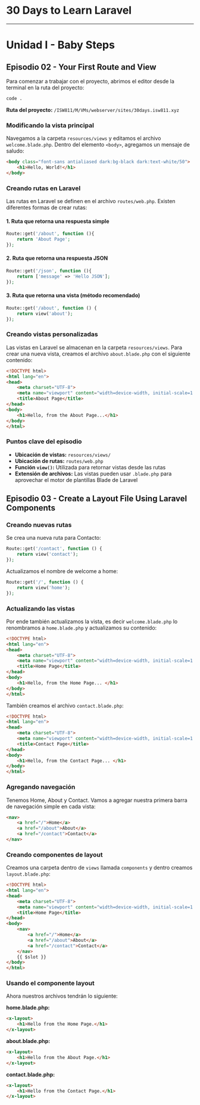 # 30 Days to Learn Laravel

---
# Unidad I - Baby Steps

## Episodio 02 - Your First Route and View

Para comenzar a trabajar con el proyecto, abrimos el editor desde la terminal en la ruta del proyecto:

```bash
code .
```

**Ruta del proyecto:** `/ISW811/M/VMs/webserver/sites/30days.isw811.xyz`

### Modificando la vista principal

Navegamos a la carpeta `resources/views` y editamos el archivo `welcome.blade.php`. Dentro del elemento `<body>`, agregamos un mensaje de saludo:

```html
<body class="font-sans antialiased dark:bg-black dark:text-white/50">
    <h1>Hello, World!</h1>
</body>
```

### Creando rutas en Laravel

Las rutas en Laravel se definen en el archivo `routes/web.php`. Existen diferentes formas de crear rutas:

#### 1. Ruta que retorna una respuesta simple

```php
Route::get('/about', function (){
    return 'About Page';
});
```

#### 2. Ruta que retorna una respuesta JSON

```php
Route::get('/json', function (){
    return ['message' => 'Hello JSON'];
});
```

#### 3. Ruta que retorna una vista (método recomendado)

```php
Route::get('/about', function () {
    return view('about');
});
```

### Creando vistas personalizadas

Las vistas en Laravel se almacenan en la carpeta `resources/views`. Para crear una nueva vista, creamos el archivo `about.blade.php` con el siguiente contenido:

```html
<!DOCTYPE html>
<html lang="en">
<head>
    <meta charset="UTF-8">
    <meta name="viewport" content="width=device-width, initial-scale=1.0">
    <title>About Page</title>
</head>
<body>
    <h1>Hello, from the About Page...</h1>
</body>
</html>
```

### Puntos clave del episodio

- **Ubicación de vistas:** `resources/views/`
- **Ubicación de rutas:** `routes/web.php`
- **Función `view()`:** Utilizada para retornar vistas desde las rutas
- **Extensión de archivos:** Las vistas pueden usar `.blade.php` para aprovechar el motor de plantillas Blade de Laravel

## Episodio 03 - Create a Layout File Using Laravel Components

### Creando nuevas rutas

Se crea una nueva ruta para Contacto:

```php
Route::get('/contact', function () {
    return view('contact');
});
```

Actualizamos el nombre de welcome a home:

```php
Route::get('/', function () {
    return view('home');
});
```

### Actualizando las vistas

Por ende también actualizamos la vista, es decir `welcome.blade.php` lo renombramos a `home.blade.php` y actualizamos su contenido:

```html
<!DOCTYPE html>
<html lang="en">
<head>
    <meta charset="UTF-8">
    <meta name="viewport" content="width=device-width, initial-scale=1.0">
    <title>Home Page</title>
</head>
<body>
    <h1>Hello, from the Home Page... </h1>
</body>
</html>
```

También creamos el archivo `contact.blade.php`:

```html
<!DOCTYPE html>
<html lang="en">
<head>
    <meta charset="UTF-8">
    <meta name="viewport" content="width=device-width, initial-scale=1.0">
    <title>Contact Page</title>
</head>
<body>
    <h1>Hello, from the Contact Page... </h1>
</body>
</html>
```

### Agregando navegación

Tenemos Home, About y Contact. Vamos a agregar nuestra primera barra de navegación simple en cada vista:

```html
<nav>
    <a href="/">Home</a>
    <a href="/about">About</a>
    <a href="/contact">Contact</a>
</nav>
```

### Creando componentes de layout

Creamos una carpeta dentro de `views` llamada `components` y dentro creamos `layout.blade.php`:

```html
<!DOCTYPE html>
<html lang="en">
<head>
    <meta charset="UTF-8">
    <meta name="viewport" content="width=device-width, initial-scale=1.0">
    <title>Home Page</title>
</head>
<body>
    <nav>
        <a href="/">Home</a>
        <a href="/about">About</a>
        <a href="/contact">Contact</a>
    </nav>
    {{ $slot }}
</body>
</html>
```

### Usando el componente layout

Ahora nuestros archivos tendrán lo siguiente:

**home.blade.php:**
```html
<x-layout>
    <h1>Hello from the Home Page.</h1>
</x-layout>
```

**about.blade.php:**
```html
<x-layout>
    <h1>Hello from the About Page.</h1>
</x-layout>
```

**contact.blade.php:**
```html
<x-layout>
    <h1>Hello from the Contact Page.</h1>
</x-layout>
```